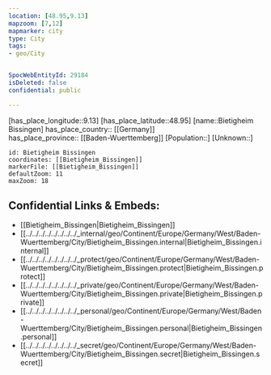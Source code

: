 ```yaml
---
location: [48.95,9.13] 
mapzoom: [7,12] 
mapmarker: city 
type: City
tags:
- geo/City


SpocWebEntityId: 29184
isDeleted: false
confidential: public

---
```

[has_place_longitude::9.13] 
[has_place_latitude::48.95] 
[name::Bietigheim Bissingen] 
has_place_country:: [[Germany]]  
has_place_province:: [[Baden-Wuerttemberg]] 
[Population::] 
[Unknown::] 


```leaflet
id: Bietigheim Bissingen
coordinates: [[Bietigheim_Bissingen]] 
markerFile: [[Bietigheim_Bissingen]] 
defaultZoom: 11 
maxZoom: 18
```


## Confidential Links & Embeds: 
- [[Bietigheim_Bissingen|Bietigheim_Bissingen]]  
- [[../../../../../../../../_internal/geo/Continent/Europe/Germany/West/Baden-Wuerttemberg/City/Bietigheim_Bissingen.internal|Bietigheim_Bissingen.internal]] 
- [[../../../../../../../../_protect/geo/Continent/Europe/Germany/West/Baden-Wuerttemberg/City/Bietigheim_Bissingen.protect|Bietigheim_Bissingen.protect]] 
- [[../../../../../../../../_private/geo/Continent/Europe/Germany/West/Baden-Wuerttemberg/City/Bietigheim_Bissingen.private|Bietigheim_Bissingen.private]] 
- [[../../../../../../../../_personal/geo/Continent/Europe/Germany/West/Baden-Wuerttemberg/City/Bietigheim_Bissingen.personal|Bietigheim_Bissingen.personal]] 
- [[../../../../../../../../_secret/geo/Continent/Europe/Germany/West/Baden-Wuerttemberg/City/Bietigheim_Bissingen.secret|Bietigheim_Bissingen.secret]] 
